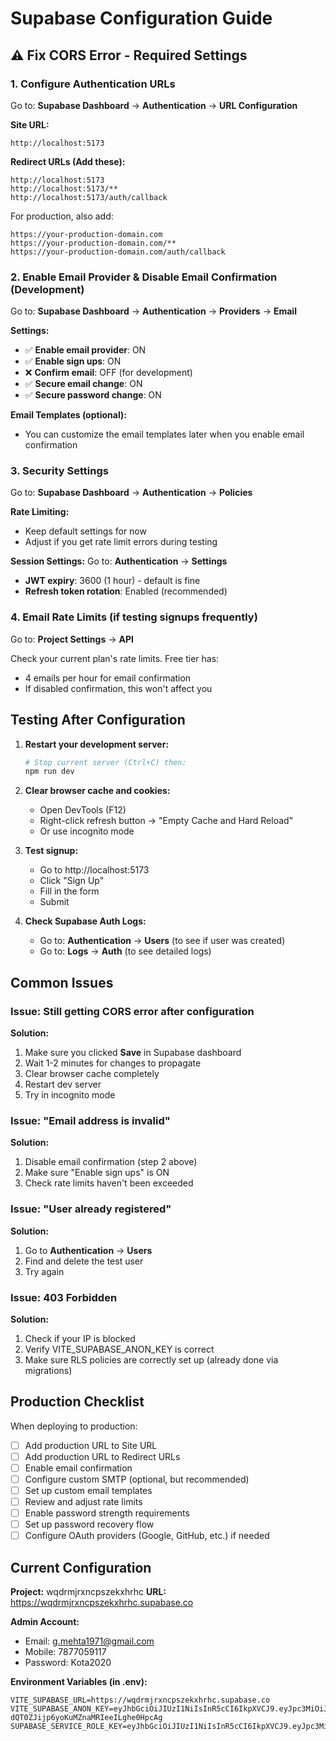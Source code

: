 # Supabase Configuration Guide

## ⚠️ Fix CORS Error - Required Settings

### 1. Configure Authentication URLs

Go to: **Supabase Dashboard** → **Authentication** → **URL Configuration**

**Site URL:**

```
http://localhost:5173
```

**Redirect URLs (Add these):**

```
http://localhost:5173
http://localhost:5173/**
http://localhost:5173/auth/callback
```

For production, also add:

```
https://your-production-domain.com
https://your-production-domain.com/**
https://your-production-domain.com/auth/callback
```

### 2. Enable Email Provider & Disable Email Confirmation (Development)

Go to: **Supabase Dashboard** → **Authentication** → **Providers** → **Email**

**Settings:**

- ✅ **Enable email provider**: ON
- ✅ **Enable sign ups**: ON
- ❌ **Confirm email**: OFF (for development)
- ✅ **Secure email change**: ON
- ✅ **Secure password change**: ON

**Email Templates (optional):**

- You can customize the email templates later when you enable email confirmation

### 3. Security Settings

Go to: **Supabase Dashboard** → **Authentication** → **Policies**

**Rate Limiting:**

- Keep default settings for now
- Adjust if you get rate limit errors during testing

**Session Settings:**
Go to: **Authentication** → **Settings**

- **JWT expiry**: 3600 (1 hour) - default is fine
- **Refresh token rotation**: Enabled (recommended)

### 4. Email Rate Limits (if testing signups frequently)

Go to: **Project Settings** → **API**

Check your current plan's rate limits. Free tier has:

- 4 emails per hour for email confirmation
- If disabled confirmation, this won't affect you

## Testing After Configuration

1. **Restart your development server:**

   ```powershell
   # Stop current server (Ctrl+C) then:
   npm run dev
   ```

2. **Clear browser cache and cookies:**

   - Open DevTools (F12)
   - Right-click refresh button → "Empty Cache and Hard Reload"
   - Or use incognito mode

3. **Test signup:**

   - Go to http://localhost:5173
   - Click "Sign Up"
   - Fill in the form
   - Submit

4. **Check Supabase Auth Logs:**
   - Go to: **Authentication** → **Users** (to see if user was created)
   - Go to: **Logs** → **Auth** (to see detailed logs)

## Common Issues

### Issue: Still getting CORS error after configuration

**Solution:**

1. Make sure you clicked **Save** in Supabase dashboard
2. Wait 1-2 minutes for changes to propagate
3. Clear browser cache completely
4. Restart dev server
5. Try in incognito mode

### Issue: "Email address is invalid"

**Solution:**

1. Disable email confirmation (step 2 above)
2. Make sure "Enable sign ups" is ON
3. Check rate limits haven't been exceeded

### Issue: "User already registered"

**Solution:**

1. Go to **Authentication** → **Users**
2. Find and delete the test user
3. Try again

### Issue: 403 Forbidden

**Solution:**

1. Check if your IP is blocked
2. Verify VITE_SUPABASE_ANON_KEY is correct
3. Make sure RLS policies are correctly set up (already done via migrations)

## Production Checklist

When deploying to production:

- [ ] Add production URL to Site URL
- [ ] Add production URL to Redirect URLs
- [ ] Enable email confirmation
- [ ] Configure custom SMTP (optional, but recommended)
- [ ] Set up custom email templates
- [ ] Review and adjust rate limits
- [ ] Enable password strength requirements
- [ ] Set up password recovery flow
- [ ] Configure OAuth providers (Google, GitHub, etc.) if needed

## Current Configuration

**Project:** wqdrmjrxncpszekxhrhc
**URL:** https://wqdrmjrxncpszekxhrhc.supabase.co

**Admin Account:**

- Email: g.mehta1971@gmail.com
- Mobile: 7877059117
- Password: Kota2020

**Environment Variables (in .env):**

```env
VITE_SUPABASE_URL=https://wqdrmjrxncpszekxhrhc.supabase.co
VITE_SUPABASE_ANON_KEY=eyJhbGciOiJIUzI1NiIsInR5cCI6IkpXVCJ9.eyJpc3MiOiJzdXBhYmFzZSIsInJlZiI6IndxZHJtanJ4bmNwc3pla3hocmhjIiwicm9sZSI6ImFub24iLCJpYXQiOjE3NjAzNDM5NjUsImV4cCI6MjA3NTkxOTk2NX0.fSRpemNa-dQT0ZJijp6yoKuMZnaMRIeeILghe0HpcAg
SUPABASE_SERVICE_ROLE_KEY=eyJhbGciOiJIUzI1NiIsInR5cCI6IkpXVCJ9.eyJpc3MiOiJzdXBhYmFzZSIsInJlZiI6IndxZHJtanJ4bmNwc3pla3hocmhjIiwicm9sZSI6InNlcnZpY2Vfcm9sZSIsImlhdCI6MTc2MDM0Mzk2NSwiZXhwIjoyMDc1OTE5OTY1fQ.qO3UQQoK4k1UP0NSrOqborToXEUIJRY9ZSWHiMBqZpA
```
